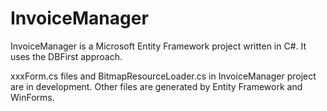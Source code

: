 # InvoiceManager
InvoiceManager is a Microsoft Entity Framework project written in C#. It uses the DBFirst approach.

xxxForm.cs files and BitmapResourceLoader.cs in InvoiceManager project are in development. 
Other files are generated by Entity Framework and WinForms.
